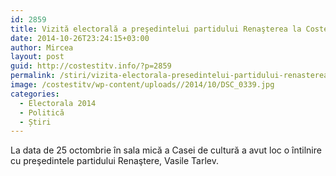 ```yaml
---
id: 2859
title: Vizită electorală a preşedintelui partidului Renaşterea la Costeşti (Video)
date: 2014-10-26T23:24:15+03:00
author: Mircea
layout: post
guid: http://costestitv.info/?p=2859
permalink: /stiri/vizita-electorala-presedintelui-partidului-renasterea-la-costesti-video/
image: /costestitv/wp-content/uploads//2014/10/DSC_0339.jpg
categories:
  - Electorala 2014
  - Politică
  - Știri
---
```

La data de 25 octombrie în sala mică a Casei de cultură a avut loc o întilnire cu preşedintele partidului Renaştere, Vasile Tarlev.<!--more-->